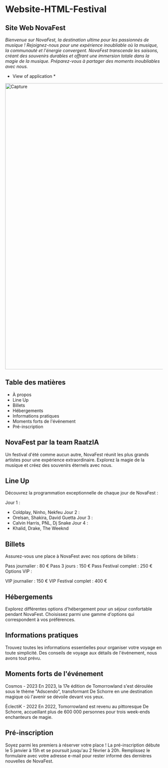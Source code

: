 # Website-HTML-Festival
## Site Web NovaFest

*Bienvenue sur NovaFest, la destination ultime pour les passionnés de musique ! Rejoignez-nous pour une expérience inoubliable où la musique, la communauté et l'énergie convergent. NovaFest transcende les saisons, créant des souvenirs durables et offrant une immersion totale dans la magie de la musique. Préparez-vous à partager des moments inoubliables avec nous.*

* View of application *
<img width="912" alt="Capture" src="https://github.com/DamienL31/Website-HTML-Festival/assets/152622955/373b6bf0-01e7-4a4a-8526-3ce251dc699e">

## Table des matières

- À propos
- Line Up
- Billets
- Hébergements
- Informations pratiques
- Moments forts de l'événement
- Pré-inscription

## NovaFest par la team RaatzIA

Un festival d'été comme aucun autre, NovaFest réunit les plus grands artistes pour une expérience extraordinaire. Explorez la magie de la musique et créez des souvenirs éternels avec nous.

## Line Up
Découvrez la programmation exceptionnelle de chaque jour de NovaFest :

Jour 1 :
- Coldplay, Ninho, Nekfeu
Jour 2 :
- Orelsan, Shakira, David Guetta
Jour 3 : 
- Calvin Harris, PNL, Dj Snake
Jour 4 : 
- Khalid, Drake, The Weeknd

## Billets

Assurez-vous une place à NovaFest avec nos options de billets :

Pass journalier : 80 €
Pass 3 jours : 150 €
Pass Festival complet : 250 €
Options VIP :

VIP journalier : 150 €
VIP Festival complet : 400 €

## Hébergements
Explorez différentes options d'hébergement pour un séjour confortable pendant NovaFest. Choisissez parmi une gamme d'options qui correspondent à vos préférences.

## Informations pratiques
Trouvez toutes les informations essentielles pour organiser votre voyage en toute simplicité. Des conseils de voyage aux détails de l'événement, nous avons tout prévu.

## Moments forts de l'événement
Cosmos - 2023
En 2023, la 17e édition de Tomorrowland s'est déroulée sous le thème "Adscendo", transformant De Schorre en une destination magique où l'avenir se dévoile devant vos yeux.

ÉclectiK - 2022
En 2022, Tomorrowland est revenu au pittoresque De Schorre, accueillant plus de 600 000 personnes pour trois week-ends enchanteurs de magie.

## Pré-inscription
Soyez parmi les premiers à réserver votre place ! La pré-inscription débute le 5 janvier à 15h et se poursuit jusqu'au 2 février à 20h. Remplissez le formulaire avec votre adresse e-mail pour rester informé des dernières nouvelles de NovaFest.

